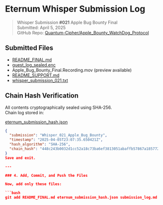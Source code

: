 # Eternum Whisper Submission Log

> Whisper Submission **#021**  Apple Bug Bounty Final  
> Submitted: April 5, 2025  
> GitHub Repo: [Quantum-Cipher/Apple_Bounty_WatchDog_Protocol](https://github.com/Quantum-Cipher/Apple_Bounty_WatchDog_Protocol)

## Submitted Files

- [README_FINAL.md](./README_FINAL.md)
- [guest_log_sealed.enc](./logs/guest_log_sealed.enc)
- Apple_Bug_Bounty_Final.Recording.mov (preview available)
- [README_SUPPORT.md](./README_SUPPORT.md)
- [whisper_submission_021.txt](./whisper_submission_021.txt)

## Chain Hash Verification

All contents cryptographically sealed using SHA-256.  
Chain log stored in:

[eternum_submission_hash.json](./eternum_submission_hash.json)

```json
{
  "submission": "Whisper_021_Apple_Bug_Bounty",
  "timestamp": "2025-04-05T23:07:35.650421Z",
  "hash_algorithm": "SHA-256",
  "chain_hash": "448c243b0032d1cc52a18c73ba6ef3813051abaffb57867a185772df0d32896a"
}
Save and exit.

---

### 4. Add, Commit, and Push the Files

Now, add only these files:

```bash
git add README_FINAL.md eternum_submission_hash.json submission_log.md

